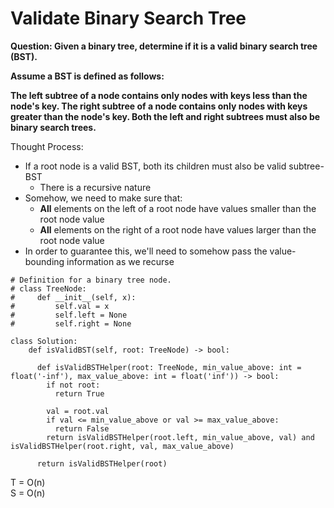 # Validate Binary Search Tree

<b>Question: 
Given a binary tree, determine if it is a valid binary search tree (BST).

Assume a BST is defined as follows:

The left subtree of a node contains only nodes with keys less than the node's key.
The right subtree of a node contains only nodes with keys greater than the node's key.
Both the left and right subtrees must also be binary search trees.
</b>

Thought Process:
* If a root node is a valid BST, both its children must also be valid subtree-BST
  * There is a recursive nature
* Somehow, we need to make sure that:
  * <b>All</b> elements on the left of a root node have values smaller than the root node value
  * <b>All</b> elements on the right of a root node have values larger than the root node value
* In order to guarantee this, we'll need to somehow pass the value-bounding information as we recurse

```
# Definition for a binary tree node.
# class TreeNode:
#     def __init__(self, x):
#         self.val = x
#         self.left = None
#         self.right = None

class Solution:
    def isValidBST(self, root: TreeNode) -> bool:
      
      def isValidBSTHelper(root: TreeNode, min_value_above: int = float('-inf'), max_value_above: int = float('inf')) -> bool:
        if not root:
          return True

        val = root.val
        if val <= min_value_above or val >= max_value_above:
          return False
        return isValidBSTHelper(root.left, min_value_above, val) and isValidBSTHelper(root.right, val, max_value_above)
     
      return isValidBSTHelper(root)
``` 

T = O(n)  
S = O(n)
